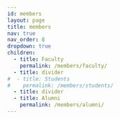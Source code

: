 ```yaml
---
id: members
layout: page
title: members
nav: true
nav_order: 8
dropdown: true
children:
  - title: Faculty
    permalink: /members/faculty/
  - title: divider
#  - title: Students
#    permalink: /members/students/
  - title: divider
  - title: Alumni
    permalink: /members/alumni/
---
```

